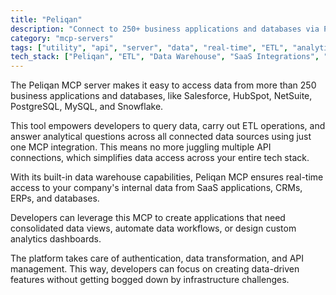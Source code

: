 ```yaml
---
title: "Peliqan"
description: "Connect to 250+ business applications and databases via Peliqan's data platform. Query data and perform analytics across all your SaaS tools."
category: "mcp-servers"
tags: ["utility", "api", "server", "data", "real-time", "ETL", "analytics", "SaaS", "data warehouse"]
tech_stack: ["Peliqan", "ETL", "Data Warehouse", "SaaS Integrations", "Business Intelligence", "Salesforce", "HubSpot", "NetSuite", "PostgreSQL", "MySQL", "Snowflake"]
---
```


The Peliqan MCP server makes it easy to access data from more than 250 business applications and databases, like Salesforce, HubSpot, NetSuite, PostgreSQL, MySQL, and Snowflake. 

This tool empowers developers to query data, carry out ETL operations, and answer analytical questions across all connected data sources using just one MCP integration. This means no more juggling multiple API connections, which simplifies data access across your entire tech stack.

With its built-in data warehouse capabilities, Peliqan MCP ensures real-time access to your company's internal data from SaaS applications, CRMs, ERPs, and databases.

Developers can leverage this MCP to create applications that need consolidated data views, automate data workflows, or design custom analytics dashboards.

The platform takes care of authentication, data transformation, and API management. This way, developers can focus on creating data-driven features without getting bogged down by infrastructure challenges.